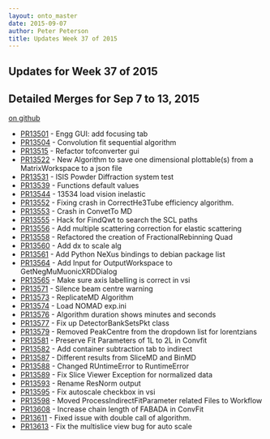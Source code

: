 ```yaml
---
layout: onto_master
date: 2015-09-07
author: Peter Peterson
title: Updates Week 37 of 2015
---
```

Updates for Week 37 of 2015
---------------------------

Detailed Merges for Sep 7 to 13, 2015
-------------------------------------
[on github](https://github.com/mantidproject/mantid/pulls?q=is%3Apr+merged%3A2015-09-08..2015-09-13)

* [PR13501](https://github.com/mantidproject/mantid/pull/13501) - Engg GUI: add focusing tab
* [PR13504](https://github.com/mantidproject/mantid/pull/13504) - Convolution fit sequential algorithm
* [PR13515](https://github.com/mantidproject/mantid/pull/13515) - Refactor tofconverter gui
* [PR13522](https://github.com/mantidproject/mantid/pull/13522) - New Algorithm to save one dimensional plottable(s) from a MatrixWorkspace to a json file
* [PR13531](https://github.com/mantidproject/mantid/pull/13531) - ISIS Powder Diffraction system test
* [PR13539](https://github.com/mantidproject/mantid/pull/13539) - Functions default values
* [PR13544](https://github.com/mantidproject/mantid/pull/13544) - 13534 load vision inelastic
* [PR13552](https://github.com/mantidproject/mantid/pull/13552) - Fixing crash in CorrectHe3Tube efficiency algorithm.
* [PR13553](https://github.com/mantidproject/mantid/pull/13553) - Crash in ConvetTo MD
* [PR13555](https://github.com/mantidproject/mantid/pull/13555) - Hack for FindQwt to search the SCL paths
* [PR13556](https://github.com/mantidproject/mantid/pull/13556) - Add multiple scattering correction for elastic scattering
* [PR13558](https://github.com/mantidproject/mantid/pull/13558) - Refactored the creation of FractionalRebinning Quad
* [PR13560](https://github.com/mantidproject/mantid/pull/13560) - Add dx to scale alg
* [PR13561](https://github.com/mantidproject/mantid/pull/13561) - Add Python NeXus bindings to debian package list
* [PR13564](https://github.com/mantidproject/mantid/pull/13564) - Add Input for OutputWorkspace to GetNegMuMuonicXRDDialog
* [PR13565](https://github.com/mantidproject/mantid/pull/13565) - Make sure axis labelling is correct in vsi
* [PR13571](https://github.com/mantidproject/mantid/pull/13571) - Silence beam centre warning
* [PR13573](https://github.com/mantidproject/mantid/pull/13573) - ReplicateMD Algorithm
* [PR13574](https://github.com/mantidproject/mantid/pull/13574) - Load NOMAD exp.ini
* [PR13576](https://github.com/mantidproject/mantid/pull/13576) - Algorithm duration shows minutes and seconds
* [PR13577](https://github.com/mantidproject/mantid/pull/13577) - Fix up DetectorBankSetsPkt class
* [PR13579](https://github.com/mantidproject/mantid/pull/13579) - Removed PeakCentre from the dropdown list for lorentzians
* [PR13581](https://github.com/mantidproject/mantid/pull/13581) - Preserve Fit Parameters of 1L to 2L in Convfit
* [PR13582](https://github.com/mantidproject/mantid/pull/13582) - Add container subtraction tab to indirect
* [PR13587](https://github.com/mantidproject/mantid/pull/13587) - Different results from SliceMD and BinMD
* [PR13588](https://github.com/mantidproject/mantid/pull/13588) - Changed RUntimeError to RuntimeError
* [PR13589](https://github.com/mantidproject/mantid/pull/13589) - Fix Slice Viewer Exception for normalized data
* [PR13593](https://github.com/mantidproject/mantid/pull/13593) - Rename ResNorm output
* [PR13595](https://github.com/mantidproject/mantid/pull/13595) - Fix autoscale checkbox in vsi
* [PR13598](https://github.com/mantidproject/mantid/pull/13598) - Moved ProcessIndirectFitParameter related Files to Workflow
* [PR13608](https://github.com/mantidproject/mantid/pull/13608) - Increase chain length of FABADA in ConvFit
* [PR13611](https://github.com/mantidproject/mantid/pull/13611) - Fixed issue with double call of algorithm.
* [PR13613](https://github.com/mantidproject/mantid/pull/13613) - Fix the multislice view bug for auto scale
